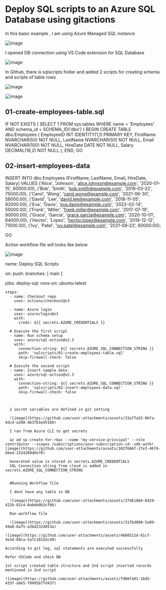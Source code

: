 # Deploy SQL scripts to an Azure SQL Database using gitactions

In this basic example , I am using Azure Managed SQL instance

![image](https://github.com/user-attachments/assets/c14c0e37-f620-4a08-97e5-04cc1a87518d)

I opened DB connection using VS Code extension for SQL Database

![image](https://github.com/user-attachments/assets/3d3c8983-6d36-4f42-83c4-e65d977128bd)

In Github, there is sqlscripts folder and added 2 scripts for creating schema and scripts of table rows

![image](https://github.com/user-attachments/assets/8823ce60-27d0-4017-a075-e12c72a0eac4)

![image](https://github.com/user-attachments/assets/70e21650-df9f-4ec6-beab-b145df8f397c)

01-create-employees-table.sql
----------------------------

IF NOT EXISTS (
    SELECT 1
    FROM sys.tables
    WHERE name = 'Employees'
      AND schema_id = SCHEMA_ID('dbo')
)
BEGIN
    CREATE TABLE dbo.Employees (
        EmployeeID   INT           IDENTITY(1,1) PRIMARY KEY,
        FirstName    NVARCHAR(50)  NOT NULL,
        LastName     NVARCHAR(50)  NOT NULL,
        Email        NVARCHAR(100) NOT NULL,
        HireDate     DATE          NOT NULL,
        Salary       DECIMAL(18,2) NOT NULL
    );
END;
GO

02-insert-employees-data
-----------------------

INSERT INTO dbo.Employees (FirstName, LastName, Email,       HireDate,   Salary) VALUES
 ('Alice',   'Johnson',   'alice.johnson@example.com',   '2020-01-15',  60000.00),
 ('Bob',     'Smith',     'bob.smith@example.com',       '2019-03-22',  75000.00),
 ('Carol',   'Wong',      'carol.wong@example.com',      '2021-06-30',  58000.00),
 ('David',   'Lee',       'david.lee@example.com',       '2018-11-05',  82000.00),
 ('Eva',     'Davis',     'eva.davis@example.com',       '2022-02-14',  55000.00),
 ('Frank',   'Miller',    'frank.miller@example.com',    '2017-07-19',  90000.00),
 ('Grace',   'Garcia',    'grace.garcia@example.com',    '2020-10-01',  64000.00),
 ('Hector',  'Lopez',     'hector.lopez@example.com',    '2019-12-12',  71000.00),
 ('Ivy',     'Patel',     'ivy.patel@example.com',       '2021-08-23',  60000.00);

GO

Action workflow file will looks like below

![image](https://github.com/user-attachments/assets/3966dde9-adb7-4f7a-8831-7fcb819feff6)

name: Deploy SQL Scripts

on:
  push:
    branches: [ main ]

jobs:
  deploy-sql:
    runs-on: ubuntu-latest

    steps:
      - name: Checkout repo
        uses: actions/checkout@v3

      - name: Azure login
        uses: azure/login@v1
        with:
          creds: ${{ secrets.AZURE_CREDENTIALS }}

      # Execute the first script
      - name: Run schema setup
        uses: azure/sql-action@v2.3
        with:
          connection-string: ${{ secrets.AZURE_SQL_CONNECTION_STRING }}
          path: 'sqlscripts/01-create-employees-table.sql'
          skip-firewall-check: false

      # Execute the second script
      - name: Insert sample data
        uses: azure/sql-action@v2.3
        with:
          connection-string: ${{ secrets.AZURE_SQL_CONNECTION_STRING }}
          path: 'sqlscripts/02-insert-employees-data.sql'
          skip-firewall-check: false



      2 secret variables are defined in git setting

      ![image](https://github.com/user-attachments/assets/33a77a32-0bfa-4dcd-a208-4b37b1e45160)

      I ran from Azure CLI to get secrets

      az ad sp create-for-rbac --name "my-service-principal" --role contributor --scopes /subscriptions/your-subscription-id--sdk-auth![image](https://github.com/user-attachments/assets/102f666f-2fe3-4674-bbed-1524209d6e78)

      Generated value is stored in secrets.AZURE_CREDENTIALS
      SQL Connection string from cloud is added in secrets.AZURE_SQL_CONNECTION_STRING 


      #Running Workflow file

      I dont have any table in DB

      ![image](https://github.com/user-attachments/assets/37d61884-0429-422b-82c4-0abde0b3cf0b)

      Ran workflow file

      ![image](https://github.com/user-attachments/assets/31fbd890-5a09-49a8-8a75-a3bd2324053a)
     
    ![image](https://github.com/user-attachments/assets/4660512d-81cf-4e3d-89ca-5a7c1832dc49)

    According to git log, sql statements are executed successfully

    Refer VSCode and check DB

    1st script created table structure and 2nd script inserted records mentioned in 2nd script

    ![image](https://github.com/user-attachments/assets/fd80fa91-1bd5-433f-a9e5-f0495b7fd437)

